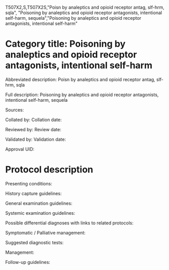 T507X2,S,T507X2S,"Poisn by analeptics and opioid receptor antag, slf-hrm, sqla", "Poisoning by analeptics and opioid receptor antagonists, intentional self-harm, sequela","Poisoning by analeptics and opioid receptor antagonists, intentional self-harm"
# Category title: Poisoning by analeptics and opioid receptor antagonists, intentional self-harm

Abbreviated description: Poisn by analeptics and opioid receptor antag, slf-hrm, sqla

Full description: Poisoning by analeptics and opioid receptor antagonists, intentional self-harm, sequela

Sources:

Collated by:
Collation date:

Reviewed by:
Review date:

Validated by:
Validation date:

Approval UID:

# Protocol description

Presenting conditions:

History capture guidelines:

General examination guidelines:

Systemic examination guidelines:

Possible differential diagnoses with links to related protocols:

Symptomatic / Palliative management:

Suggested diagnostic tests:

Management:

Follow-up guidelines:
